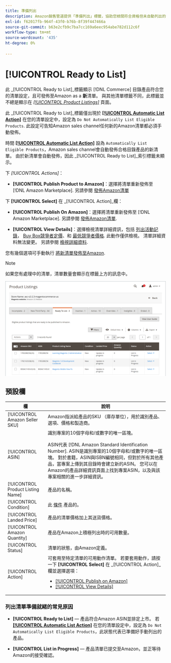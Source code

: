 ```yaml
---
title: 準備列出
description: Amazon銷售管道提供「準備列出」標籤，協助您檢閱符合資格但未自動列出的Commerce產品。
exl-id: f62017fb-964f-43f0-b76b-8f39f447466a
source-git-commit: b63e2cfb9c7ba7cc169a6eec954abe782d112c6f
workflow-type: tm+mt
source-wordcount: '435'
ht-degree: 0%

---
```


# [!UICONTROL Ready to List]

此 _[!UICONTROL Ready to List]_標籤顯示 [!DNL Commerce] 目錄產品符合您的清單設定，且可發佈至Amazon as a **新**清單。 與其他清單標籤不同，此標籤並不總是顯示在 [_[!UICONTROL Product Listings]_](./managing-product-listings.md) 頁面。

此 _[!UICONTROL Ready to List]_標籤僅出現於 [**[!UICONTROL Automatic List Action]**](./product-listing-actions.md) 在您的清單設定中，設定為 `Do Not Automatically List Eligible Products`. 此設定可告知Amazon sales channel任何新的Amazon清單都必須手動發佈。

時間 [**[!UICONTROL Automatic List Action]**](./product-listing-actions.md) 設為 `Automatically List Eligible Products`，Amazon sales channel會自動發佈合格目錄產品的新清單。 由於新清單會自動發佈，因此 _[!UICONTROL Ready to List]_索引標籤未顯示。

下 _[!UICONTROL Actions]_：

- **[!UICONTROL Publish Product to Amazon]**：選擇將清單重新發佈至 [!DNL Amazon Marketplace]. 另請參閱 [發佈Amazon清單](./publish-listings-manually.md)

下 **[!UICONTROL Select]** 在 _[!UICONTROL Action]_欄：

- **[!UICONTROL Publish On Amazon]**：選擇將清單重新發佈至 [!DNL Amazon Marketplace]. 另請參閱 [發佈Amazon清單](./publish-listings-manually.md).

- **[!UICONTROL View Details]**：選擇檢視清單詳細資訊，包括 [列出活動記錄](./product-listing-details.md#listing-activity-log)， [Buy Box競爭者定價](./product-listing-details.md#buy-box-competitor-pricing)、和 [最低競爭者價格](./product-listing-details.md#lowest-competitor-pricing). 此動作僅供檢視。 清單詳細資料無法變更。 另請參閱 [檢視詳細資料](./product-listing-details.md).

您有幾個選項可手動執行 [將新清單發佈至Amazon](./publish-listings-manually.md).

>[!NOTE]
>如果您有處理中的清單，清單數量會顯示在標籤上方的訊息中。

![準備列出](assets/amazon-ready-to-list.png)

## 預設欄

| 欄 | 說明 |
|---|---|
| [!UICONTROL Amazon Seller SKU] | Amazon指派給產品的SKU （庫存單位），用於識別產品、選項、價格和製造商。 |
| [!UICONTROL ASIN] | 識別專案的10個字母和/或數字的唯一區塊。<br><br>ASIN代表 [!DNL Amazon Standard Identification Number]. ASIN是識別專案的10個字母和/或數字的唯一區塊。 對於書籍，ASIN與ISBN編號相同，但對於所有其他產品，當專案上傳到其目錄時會建立新的ASIN。 您可以在Amazon的產品詳細資訊頁面上找到專案ASIN，以及與該專案相關的進一步詳細資訊。 |
| [!UICONTROL Product Listing Name] | 產品的名稱。 |
| [!UICONTROL Condition] | 此 [條件](./product-listing-condition.md) 產品的。 |
| [!UICONTROL Landed Price] | 產品的清單價格加上其送貨價格。 |
| [!UICONTROL Amazon Quantity] | 產品在Amazon上積極列出時的可用數量。 |
| [!UICONTROL Status] | 清單的狀態，由Amazon定義。 |
| [!UICONTROL Action] | 可套用至特定清單的可用動作清單。 若要套用動作，請按一下 **[!UICONTROL Select]** 在 _[!UICONTROL Action]_欄並選擇選項：<ul><li>[[!UICONTROL Publish on Amazon]](./publish-listings-manually.md)</li><li>[[!UICONTROL View Details]](./product-listing-details.md)</li></ul> |

### 列出清單準備就緒的常見原因

- **[!UICONTROL Ready to List]**  — 產品符合Amazon ASIN並排定上市。 若 [**[!UICONTROL Automatic List Action]**](./product-listing-actions.md) 在您的清單設定中，設定為 `Do Not Automatically List Eligible Products`，此狀態代表已準備好手動列出的產品。

- **[!UICONTROL List in Progress]**  — 產品清單已提交至Amazon，並正等待Amazon的接受確認。
